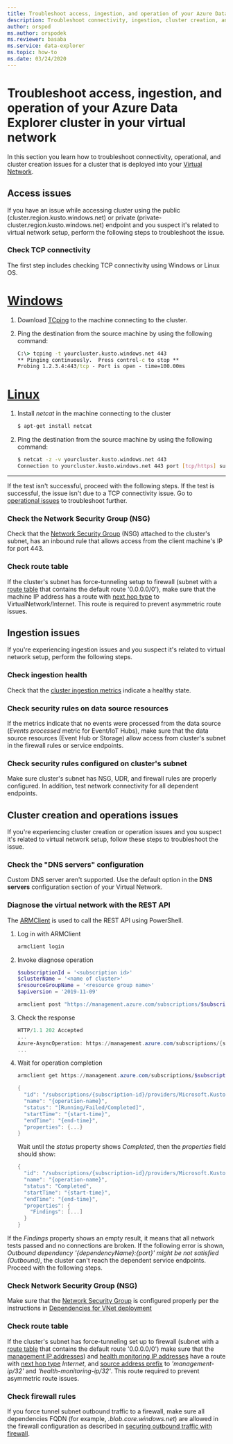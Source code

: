 ```yaml
---
title: Troubleshoot access, ingestion, and operation of your Azure Data Explorer cluster in your virtual network
description: Troubleshoot connectivity, ingestion, cluster creation, and operation of your Azure Data Explorer cluster in your virtual network
author: orspod
ms.author: orspodek
ms.reviewer: basaba
ms.service: data-explorer
ms.topic: how-to
ms.date: 03/24/2020
---
```


# Troubleshoot access, ingestion, and operation of your Azure Data Explorer cluster in your virtual network

In this section you learn how to troubleshoot connectivity, operational, and cluster creation issues for a cluster that is deployed into your [Virtual Network](/azure/virtual-network/virtual-networks-overview).

## Access issues

If you have an issue while accessing cluster using the public (cluster.region.kusto.windows.net) or private (private-cluster.region.kusto.windows.net) endpoint and you suspect it's related to virtual network setup, perform the following steps to troubleshoot the issue.

### Check TCP connectivity

The first step includes checking TCP connectivity using Windows or Linux OS.

# [Windows](#tab/windows)

1. Download [TCping](https://www.elifulkerson.com/projects/tcping.php) to the machine connecting to the cluster.
1. Ping the destination from the source machine by using the following command:

   ```cmd
   C:\> tcping -t yourcluster.kusto.windows.net 443 
   ** Pinging continuously.  Press control-c to stop **
   Probing 1.2.3.4:443/tcp - Port is open - time=100.00ms
   ```

# [Linux](#tab/linux)

1. Install *netcat* in the machine connecting to the cluster

   ```bash
   $ apt-get install netcat
   ```

1. Ping the destination from the source machine by using the following command:

   ```bash
   $ netcat -z -v yourcluster.kusto.windows.net 443
   Connection to yourcluster.kusto.windows.net 443 port [tcp/https] succeeded!
   ```
---

If the test isn't successful, proceed with the following steps. If the test is successful, the issue isn't due to a TCP connectivity issue. Go to [operational issues](#cluster-creation-and-operations-issues) to troubleshoot further.

### Check the Network Security Group (NSG)

Check that the [Network Security Group](/azure/virtual-network/security-overview) (NSG) attached to the cluster's subnet, has an inbound rule that allows access from the client machine's IP for port 443.

### Check route table

If the cluster's subnet has force-tunneling setup to firewall (subnet with a [route table](/azure/virtual-network/virtual-networks-udr-overview) that contains the default route '0.0.0.0/0'), make sure that the machine IP address has a route with [next hop type](/azure/virtual-network/virtual-networks-udr-overview) to VirtualNetwork/Internet. This route is required to prevent asymmetric route issues.

## Ingestion issues

If you're experiencing ingestion issues and you suspect it's related to virtual network setup, perform the following steps.

### Check ingestion health

Check that the [cluster ingestion metrics](using-metrics.md#ingestion-health-and-performance-metrics) indicate a healthy state.

### Check security rules on data source resources

If the metrics indicate that no events were processed from the data source (*Events processed* metric for Event/IoT Hubs), make sure that the data source resources (Event Hub or Storage) allow access from cluster's subnet in the firewall rules or service endpoints.

### Check security rules configured on cluster's subnet

Make sure cluster's subnet has NSG, UDR, and firewall rules are properly configured. In addition, test network connectivity for all dependent endpoints. 

## Cluster creation and operations issues

If you're experiencing cluster creation or operation issues and you suspect it's related to virtual network setup, follow these steps to troubleshoot the issue.

### Check the "DNS servers" configuration

Custom DNS server aren't supported. Use the default option in the **DNS servers** configuration section of your Virtual Network.

### Diagnose the virtual network with the REST API

The [ARMClient](https://chocolatey.org/packages/ARMClient) is used to call the REST API using PowerShell. 

1. Log in with ARMClient

   ```powerShell
   armclient login
   ```

1. Invoke diagnose operation

    ```powershell
    $subscriptionId = '<subscription id>'
    $clusterName = '<name of cluster>'
    $resourceGroupName = '<resource group name>'
    $apiversion = '2019-11-09'
    
    armclient post "https://management.azure.com/subscriptions/$subscriptionId/resourceGroups/$resourceGroupName/providers/Microsoft.Kusto/clusters/$clusterName/diagnoseVirtualNetwork?api-version=$apiversion" -verbose
    ```

1. Check the response

    ```powershell
    HTTP/1.1 202 Accepted
    ...
    Azure-AsyncOperation: https://management.azure.com/subscriptions/{subscription-id}/providers/Microsoft.Kusto/locations/{location}/operationResults/{operation-id}?api-version=2019-11-09
    ...
    ```

1. Wait for operation completion

    ```powershell
    armclient get https://management.azure.com/subscriptions/$subscriptionId/providers/Microsoft.Kusto/locations/{location}/operationResults/{operation-id}?api-version=2019-11-09
    
    {
      "id": "/subscriptions/{subscription-id}/providers/Microsoft.Kusto/locations/{location}/operationresults/{operation-id}",
      "name": "{operation-name}",
      "status": "[Running/Failed/Completed]",
      "startTime": "{start-time}",
      "endTime": "{end-time}",
      "properties": {...}
    }
    ```
    
   Wait until the *status* property shows *Completed*, then the *properties* field should show:

    ```powershell
    {
      "id": "/subscriptions/{subscription-id}/providers/Microsoft.Kusto/locations/{location}/operationresults/{operation-id}",
      "name": "{operation-name}",
      "status": "Completed",
      "startTime": "{start-time}",
      "endTime": "{end-time}",
      "properties": {
        "Findings": [...]
      }
    }
    ```

If the *Findings* property shows an empty result, it means that all network tests passed and no connections are broken. If the following error is shown, *Outbound dependency '{dependencyName}:{port}' might be not satisfied (Outbound)*, the cluster can't reach the dependent service endpoints. Proceed with the following steps.

### Check Network Security Group (NSG)

Make sure that the [Network Security Group](/azure/virtual-network/security-overview) is configured properly per the instructions in [Dependencies for VNet deployment](vnet-deployment.md#dependencies-for-vnet-deployment)

### Check route table

If the cluster's subnet has force-tunneling set up to firewall (subnet with a [route table](/azure/virtual-network/virtual-networks-udr-overview) that contains the default route '0.0.0.0/0') make sure that the [management IP addresses](vnet-deployment.md#azure-data-explorer-management-ip-addresses)) and [health monitoring IP addresses](vnet-deployment.md#health-monitoring-addresses) have a route with [next hop type](/azure/virtual-network/virtual-networks-udr-overview##next-hop-types-across-azure-tools) *Internet*, and [source address prefix](/azure/virtual-network/virtual-networks-udr-overview#how-azure-selects-a-route) to *'management-ip/32'* and *'health-monitoring-ip/32'*. This route required to prevent asymmetric route issues.

### Check firewall rules

If you force tunnel subnet outbound traffic to a firewall, make sure all dependencies FQDN (for example, *.blob.core.windows.net*) are allowed in the firewall configuration as described in [securing outbound traffic with firewall](vnet-deployment.md#securing-outbound-traffic-with-firewall).
